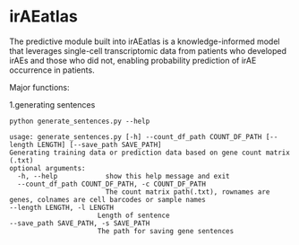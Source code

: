 # irAEatlas
The predictive module built into irAEatlas is a knowledge-informed model that leverages single-cell transcriptomic data from patients who developed irAEs and those who did not, enabling probability prediction of irAE occurrence in patients.

Major functions: 

1.generating sentences

    python generate_sentences.py --help
    
    usage: generate_sentences.py [-h] --count_df_path COUNT_DF_PATH [--length LENGTH] [--save_path SAVE_PATH]
    Generating training data or prediction data based on gene count matrix (.txt)
    optional arguments:
      -h, --help            show this help message and exit
      --count_df_path COUNT_DF_PATH, -c COUNT_DF_PATH
                            The count matrix path(.txt), rownames are genes, colnames are cell barcodes or sample names
    --length LENGTH, -l LENGTH
                          Length of sentence
    --save_path SAVE_PATH, -s SAVE_PATH
                          The path for saving gene sentences
